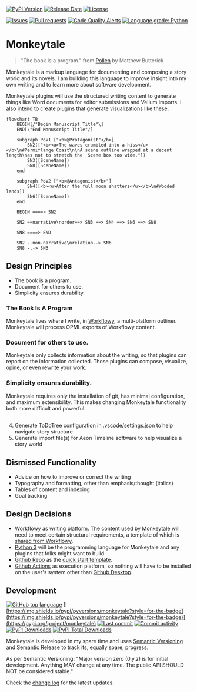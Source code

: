 [![PyPI Version](https://img.shields.io/pypi/v/monkeytale.svg?style=for-the-badge)](https://pypi.org/project/monkeytale)
[![Release Date](https://img.shields.io/github/release-date/MLAOPDX/monkeytale?style=for-the-badge)](https://github.com/MLAOPDX/monkeytale/releases)
[![License](https://img.shields.io/github/license/MLAOPDX/monkeytale.svg?style=for-the-badge)](https://github.com/MLAOPDX/monkeytale/blob/main/LICENSE)

[![Issues](https://img.shields.io/github/issues/MLAOPDX/monkeytale.svg?style=for-the-badge)](https://github.com/MLAOPDX/monkeytale/issues)
[![Pull requests](https://img.shields.io/github/issues-pr/MLAOPDX/monkeytale?style=for-the-badge)](https://github.com/MLAOPDX/monkeytale/pulls)
[![Code Quality Alerts](https://img.shields.io/lgtm/alerts/github/MLAOPDX/monkeytale?style=for-the-badge)](https://lgtm.com/projects/g/MLAOPDX/monkeytale/alerts/?mode=list)
[![Language grade: Python](https://img.shields.io/lgtm/grade/python/github/MLAOPDX/monkeytale?style=for-the-badge)](https://lgtm.com/projects/g/MLAOPDX/monkeytale/context:python)

# Monkeytale

> "The book is a program." from [Pollen](https://docs.racket-lang.org/pollen/big-picture.html) by Matthew Butterick

Monkeytale is a markup language for documenting and composing a story world and its novels. I am building this language to improve insight into my own writing and to learn more about software development.

Monkeytale plugins will use the structured writing content to generate things like Word documents for editor submissions and Vellum imports. I also intend to create plugins that generate visualizations like these.

```mermaid
flowchart TB
    BEGIN[/"Begin Manuscript Title"\]
    END[\"End Manuscript Title"/]

    subgraph PoV1 ["<b>@Protagonist"</b>]
        SN2(["<b><u>The waves crumbled into a hiss</u></b>\n#Permiflange Coast\n\nA scene outline wrapped at a decent length\nas not to stretch the  Scene box too wide."])
        SN3([SceneName])
        SN8([SceneName])
    end

    subgraph PoV2 ["<b>@Antagonist</b>"]
        SN4([<b><u>After the full moon shatters</u></b>\n#Wooded lands])
        SN6([SceneName])
    end

    BEGIN ====> SN2
    
    SN2 ==narrative\norder==> SN3 ==> SN4 ==> SN6 ==> SN8

    SN8 ====> END
    
    SN2 -.non-narrative\nrelation.-> SN6
    SN8 -.-> SN3
```

## Design Principles

- The book is a program.
- Document for others to use.
- Simplicity ensures durability.

### The Book Is A Program
Monkeytale lives where I write, in [Workflowy](https://workflowy.com), a multi-platform outliner. Monkeytale will process OPML exports of Workflowy content.

### Document for others to use.
Monkeytale only collects information about the writing, so that plugins can report on the information collected. Those plugins can compose, visualize, opine, or even rewrite your work.

### Simplicity ensures durability.
Monkeytale requires only the installation of git, has minimal configuration, and maximum extensibility. This makes changing Monkeytale functionality both more difficult and powerful.

## 
4. Generate ToDoTree configuration in .vscode/settings.json to help navigate story structure
5. Generate import file(s) for Aeon Timeline software to help visualize a story world

## Dismissed Functionality
- Advice on how to improve or correct the writing
- Typography and formatting, other than emphasis/thought (italics)
- Tables of content and indexing
- Goal tracking

## Design Decisions
- [Workflowy](https://workflowy.com) as writing platform. The content used by Monkeytale will need to meet certain structural requirements, a template of which is [shared from Workflowy](https://workflowy.com/s/world-template-dupli/3Tj4vp9gsIXYGZaT).
- [Python 3](https://www.python.org/) will be the programming language for Monkeytale and any plugins that folks might want to build
- [Github Repo](https://docs.github.com/en/repositories/creating-and-managing-repositories/creating-a-template-repository) as the [quick start template](https://docs.github.com/en/repositories/creating-and-managing-repositories/creating-a-repository-from-a-template).
- [Github Actions](https://github.com/features/actions) as execution platform, so nothing will have to be installed on the user's system other than [Github Desktop](https://desktop.github.com/).

## Development

[![GitHub top language](https://img.shields.io/github/languages/top/MLAOPDX/monkeytale.svg?style=for-the-badge)](../../)
[![https://img.shields.io/pypi/pyversions/monkeytale?style=for-the-badge](https://img.shields.io/pypi/pyversions/monkeytale?style=for-the-badge)](https://pypi.org/project/monkeytale)
[![Last commit](https://img.shields.io/github/last-commit/MLAOPDX/monkeytale.svg?style=for-the-badge)](../../commits/master)
[![Commit activity](https://img.shields.io/github/commit-activity/m/MLAOPDX/monkeytale.svg?style=for-the-badge)](../../commits/master)
[![PyPI Downloads](https://img.shields.io/pypi/dm/monkeytale.svg?style=for-the-badge)](https://pypistats.org/packages/licensecheck)
[![PyPI Total Downloads](https://img.shields.io/badge/dynamic/json?style=for-the-badge&label=total%20downloads&query=%24.total_downloads&url=https%3A%2F%2Fapi.pepy.tech%2Fapi%2Fprojects%2Fmonkeytale)](https://pepy.tech/project/monkeytale)

Monkeytale is developed in my spare time and uses [Semantic Versioning](https://semver.org/) and [Semantic Release](https://pypi.org/project/python-semantic-release/) to track its, equally spare, progress.

As per Semantic Versioning: "Major version zero (0.y.z) is for initial development. Anything MAY change at any time. The public API SHOULD NOT be considered stable."

Check the [change log](https://github.com/MLAOPDX/monkeytale/blob/main/CHANGELOG.md) for the latest updates.

